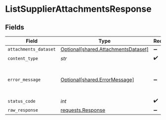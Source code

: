 # ListSupplierAttachmentsResponse


## Fields

| Field                                                                                 | Type                                                                                  | Required                                                                              | Description                                                                           |
| ------------------------------------------------------------------------------------- | ------------------------------------------------------------------------------------- | ------------------------------------------------------------------------------------- | ------------------------------------------------------------------------------------- |
| `attachments_dataset`                                                                 | [Optional[shared.AttachmentsDataset]](../../models/shared/attachmentsdataset.md)      | :heavy_minus_sign:                                                                    | Success                                                                               |
| `content_type`                                                                        | *str*                                                                                 | :heavy_check_mark:                                                                    | N/A                                                                                   |
| `error_message`                                                                       | [Optional[shared.ErrorMessage]](../../models/shared/errormessage.md)                  | :heavy_minus_sign:                                                                    | Your API request was not properly authorized.                                         |
| `status_code`                                                                         | *int*                                                                                 | :heavy_check_mark:                                                                    | N/A                                                                                   |
| `raw_response`                                                                        | [requests.Response](https://requests.readthedocs.io/en/latest/api/#requests.Response) | :heavy_minus_sign:                                                                    | N/A                                                                                   |